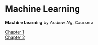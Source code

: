 # Machine Learning

**Machine Learning** by *Andrew Ng*, Coursera

[Chapter 1](http://1ambda.github.io/machine-learning-week-1/)  
[Chapter 2](http://1ambda.github.io/machine-learning-week-2/)  

